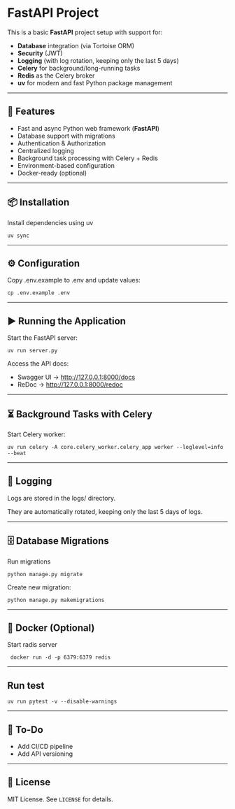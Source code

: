 # FastAPI Project

This is a basic **FastAPI** project setup with support for:

- **Database** integration (via Tortoise ORM)
- **Security** (JWT)
- **Logging** (with log rotation, keeping only the last 5 days)
- **Celery** for background/long-running tasks
- **Redis** as the Celery broker
- **uv** for modern and fast Python package management

---

## 🚀 Features

- Fast and async Python web framework (**FastAPI**)
- Database support with migrations
- Authentication & Authorization
- Centralized logging
- Background task processing with Celery + Redis
- Environment-based configuration
- Docker-ready (optional)

---

## 📦 Installation

Install dependencies using uv

```shell
uv sync
```

---

## ⚙️ Configuration

Copy .env.example to .env and update values:

```shell
cp .env.example .env
```

---

## ▶️ Running the Application

Start the FastAPI server:

```shell
uv run server.py
```

Access the API docs:

- Swagger UI → http://127.0.0.1:8000/docs
- ReDoc → http://127.0.0.1:8000/redoc

---

## ⏳ Background Tasks with Celery

Start Celery worker:

```shell
uv run celery -A core.celery_worker.celery_app worker --loglevel=info --beat
```

---

## 📝 Logging

Logs are stored in the logs/ directory.

They are automatically rotated, keeping only the last 5 days of logs.

---

## 🗄 Database Migrations

Run migrations

```shell
python manage.py migrate
```

Create new migration:

```shell
python manage.py makemigrations
```

---

## 🐳 Docker (Optional)

Start radis server

```shell
 docker run -d -p 6379:6379 redis
```

---

## Run test

```shell
uv run pytest -v --disable-warnings
```

---

## 📌 To-Do

- Add CI/CD pipeline
- Add API versioning

---

## 🏁 License

MIT License. See `LICENSE` for details.